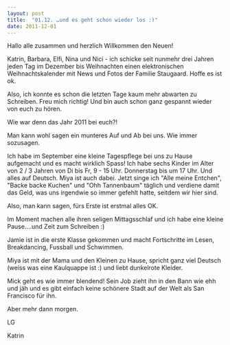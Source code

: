 ```yaml
---
layout: post
title:  "01.12. …und es geht schon wieder los :)"
date: 2011-12-01
---
```

Hallo alle zusammen und herzlich Willkommen den Neuen!


Katrin, Barbara, Elfi, Nina und Nici - ich schicke seit nunmehr drei Jahren jeden Tag im Dezember bis Weihnachten einen elektronischen Weihnachtskalender mit News und Fotos der Familie Staugaard. Hoffe es ist ok. 



Also, ich konnte es schon die letzten Tage kaum mehr abwarten zu Schreiben. Freu mich richtig! Und bin auch schon ganz gespannt wieder von euch zu hören.



Wie war denn das Jahr 2011 bei euch?! 



Man kann wohl sagen ein munteres Auf und Ab bei uns. Wie immer sozusagen.



Ich habe im September eine kleine Tagespflege bei uns zu Hause aufgemacht und es macht wirklich Spass! Ich habe sechs Kinder im Alter von 2 / 3 Jahren von Di bis Fr, 9 - 15 Uhr. Donnerstag bis um 17 Uhr. Und alles auf Deutsch. Miya ist auch dabei. Jetzt singe ich "Alle meine Entchen", "Backe backe Kuchen" und "Ohh Tannenbaum" täglich und verdiene damit das Geld, was uns irgendwie so immer gefehlt hatte, seitdem wir hier sind.



Also, man kann sagen, fürs Erste ist erstmal alles OK.



Im Moment machen alle ihren seligen Mittagsschlaf und ich habe eine kleine Pause….und Zeit zum Schreiben :)



Jamie ist in die erste Klasse gekommen und macht Fortschritte im Lesen, Breakdancing, Fussball und Schwimmen.



Miya ist mit der Mama und den Kleinen zu Hause, spricht ganz viel Deutsch (weiss was eine Kaulquappe ist :) und liebt dunkelrote Kleider.



Mick geht es wie immer blendend! Sein Job zieht ihn in den Bann wie ehh und jäh und es gibt einfach keine schönere Stadt auf der Welt als San Francisco für ihn.



Aber mehr dann morgen.



LG

Katrin


